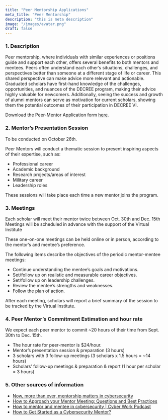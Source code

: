 ```yaml
---
title: "Peer Mentorship Applications"
meta_title: "Peer Mentorship"
description: "this is meta description"
image: "/images/avatar.png"
draft: false
---
```


### 1. Description
Peer mentorship, where individuals with similar experiences or positions guide and support each other, offers several benefits to both mentors and mentees. Peers often understand each other’s situations, challenges, and perspectives better than someone at a different stage of life or career. This shared perspective can make advice more relevant and actionable. Graduated scholars have first-hand knowledge of the challenges, opportunities, and nuances of the DECREE program, making their advice highly valuable for newcomers. Additionally, seeing the success and growth of alumni mentors can serve as motivation for current scholars, showing them the potential outcomes of their participation in DECREE VI.

Download the Peer-Mentor Application form [here](/files/PeerMentorForm.pdf).

### 2. Mentor’s Presentation Session
To be conducted on October 26th.

Peer Mentors will conduct a thematic session to present inspiring aspects of their expertise, such as:
- Professional career
- Academic background
- Research projects/areas of interest
- Military career
- Leadership roles

These sessions will take place each time a new mentor joins the program.

### 3. Meetings
Each scholar will meet their mentor twice between Oct. 30th and Dec. 15th Meetings will be scheduled in advance with the support of the Virtual Institute

These one-on-one meetings can be held online or in person, according to the mentor’s and mentee’s preference.

The following items describe the objectives of the periodic mentor-mentee meetings:
- Continue understanding the mentee’s goals and motivations.
- Set/follow up on realistic and measurable career objectives.
- Set/follow up on leadership challenges.
- Review the mentee’s strengths and weaknesses.
- Follow the plan of action.

After each meeting, scholars will report a brief summary of the session to be tracked by the Virtual Institute.

### 4. Peer Mentor’s Commitment Estimation and hour rate
We expect each peer mentor to commit ~20 hours of their time from Sept. 30th to Dec. 15th.

- The hour rate for peer-mentor is $24/hour.
- Mentor’s presentation session & preparation (3 hours)
- 3 scholars with 3 follow-up meetings (3 scholars x 1.5 hours = ~14 hours)
- Scholars’ follow-up meetings & preparation & report (1 hour per scholar = 3 hours)

### 5. Other sources of information
- [Now, more than ever, mentorship matters in cybersecurity](https://www.zscaler.com/cxorevolutionaries/insights/now-more-ever-mentorship-matters-cybersecurity)
- [How to Approach your Mentor Meeting: Questions and Best Practices](https://fellow.app/blog/meetings/how-to-approach-your-mentor-meeting-questions-and-best-practices/)
- [How to mentor and mentee in cybersecurity | Cyber Work Podcast](https://www.youtube.com/watch?v=rh29-8mU1o0)
- [How to Get Started as a Cybersecurity Mentor?](https://www.youtube.com/watch?v=Q0W5EJcSw00)
